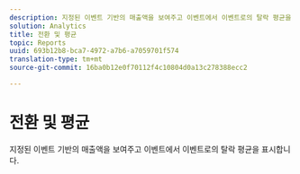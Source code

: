 ```yaml
---
description: 지정된 이벤트 기반의 매출액을 보여주고 이벤트에서 이벤트로의 탈락 평균을 표시합니다.
solution: Analytics
title: 전환 및 평균
topic: Reports
uuid: 693b12b8-bca7-4972-a7b6-a7059701f574
translation-type: tm+mt
source-git-commit: 16ba0b12e0f70112f4c10804d0a13c278388ecc2

---
```



# 전환 및 평균

지정된 이벤트 기반의 매출액을 보여주고 이벤트에서 이벤트로의 탈락 평균을 표시합니다.

